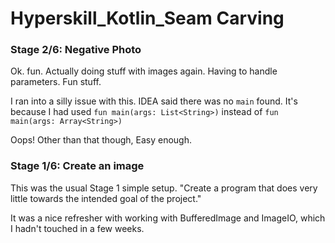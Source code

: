 # Hyperskill_Kotlin_Seam Carving

### Stage 2/6: Negative Photo

Ok. fun. Actually doing stuff with images again. Having to handle parameters. Fun stuff.

I ran into a silly issue with this. IDEA said there was no `main` found. It's because I had used `fun main(args: List<String>)` instead of `fun main(args: Array<String>)`

Oops! Other than that though, Easy enough.

### Stage 1/6: Create an image

This was the usual Stage 1 simple setup. "Create a program that does very little towards the intended goal of the project."

It was a nice refresher with working with BufferedImage and ImageIO, which I hadn't touched in a few weeks.